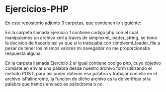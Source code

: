 # Ejercicios-PHP

En este repositorio adjunto 3 carpetas, que contienen lo siguiente:

En la carpeta llamada Ejercicio 1 contiene codigo php con el cual manipulamos un archivo xml a traves de simplexml_loader_string, se tomo la decision de hacerlo
asi ya que si lo trabajaba con simplexml_loader_file a pesar de tener los mismos valores mi navegador no me proporcionaba respuesta alguna.

En la carpeta llamada Ejercicio 2 al igual contiene codigo php, cuyo objetivo consiste en enviar una palabra desde nuestro archivo form utilizando el metodo POST, para asi
poder obtener esa palabra y trabajar con ella en el archivo IsPalindrome, la funcion de dicho archivo es la de verificar si la palabra que hemos enviado es palindroma o no.
